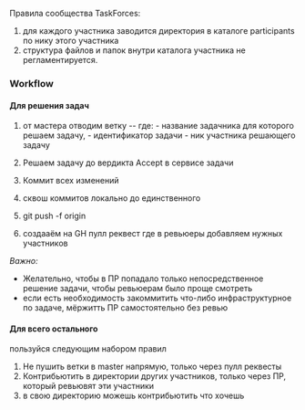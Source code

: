 Правила сообщества TaskForces:

1. для каждого участника заводится директория в каталоге participants по нику этого участника
2. структура файлов и папок внутри каталога участника не регламентируется.


### Workflow

#### Для решения задач

1. от мастера отводим ветку <problemHost>-<problemId>-<username> где:
  <problemHost> - название задачника для которого решаем задачу, 
  <problemId> - идентификатор задачи
  <username> - ник участника решающего задачу 

2. Решаем задачу до вердикта Accept в сервисе задачи
3. Коммит всех изменений 
4. сквош коммитов локально до единственного 
5. git push -f origin <branchName>
6. создааём на GH пулл реквест где в ревьюеры добавляем нужных участников

*Важно:*

- Желательно, чтобы в ПР попадало только непосредственное решение задачи, чтобы ревьюерам было проще смотреть
- если есть необходимость закоммитить что-либо инфраструктурное по задаче, мёржитть ПР самостоятельно без ревью

#### Для всего остального 

пользуйся следующим набором правил

1. Не пушить ветки в master напрямую, только через пулл реквесты
2. Контрибьютить в директории других участников, только через ПР, который ревьювят эти участники
3. в свою директорию можешь контрибьютить что хочешь
